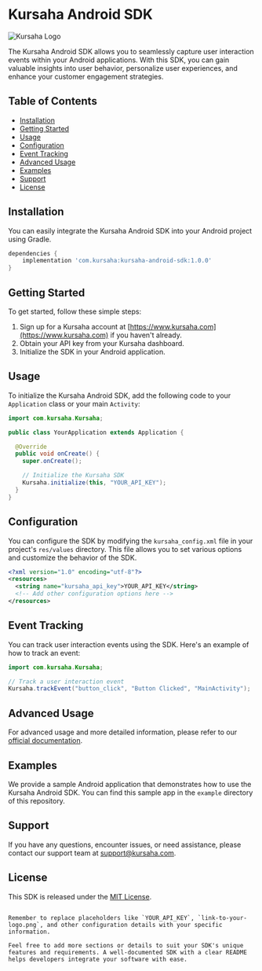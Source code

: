 # Kursaha Android SDK

![Kursaha Logo](https://kursaha.com/content/images/icons/logo/logo-small128x128.png)

The Kursaha Android SDK allows you to seamlessly capture user interaction events within your Android applications. With this SDK, you can gain valuable insights into user behavior, personalize user experiences, and enhance your customer engagement strategies.

## Table of Contents

- [Installation](#installation)
- [Getting Started](#getting-started)
- [Usage](#usage)
- [Configuration](#configuration)
- [Event Tracking](#event-tracking)
- [Advanced Usage](#advanced-usage)
- [Examples](#examples)
- [Support](#support)
- [License](#license)

## Installation

You can easily integrate the Kursaha Android SDK into your Android project using Gradle.

```groovy
dependencies {
    implementation 'com.kursaha:kursaha-android-sdk:1.0.0'
}
```

## Getting Started

To get started, follow these simple steps:

1. Sign up for a Kursaha account at [https://www.kursaha.com](https://www.kursaha.com) if you haven't already.
2. Obtain your API key from your Kursaha dashboard.
3. Initialize the SDK in your Android application.

## Usage

To initialize the Kursaha Android SDK, add the following code to your `Application` class or your main `Activity`:

```java
import com.kursaha.Kursaha;

public class YourApplication extends Application {

  @Override
  public void onCreate() {
    super.onCreate();

    // Initialize the Kursaha SDK
    Kursaha.initialize(this, "YOUR_API_KEY");
  }
}
```

## Configuration

You can configure the SDK by modifying the `kursaha_config.xml` file in your project's `res/values` directory. This file allows you to set various options and customize the behavior of the SDK.

```xml
<?xml version="1.0" encoding="utf-8"?>
<resources>
  <string name="kursaha_api_key">YOUR_API_KEY</string>
  <!-- Add other configuration options here -->
</resources>
```

## Event Tracking

You can track user interaction events using the SDK. Here's an example of how to track an event:

```java
import com.kursaha.Kursaha;

// Track a user interaction event
Kursaha.trackEvent("button_click", "Button Clicked", "MainActivity");
```

## Advanced Usage

For advanced usage and more detailed information, please refer to our [official documentation](https://docs.kursaha.com/android-sdk).

## Examples

We provide a sample Android application that demonstrates how to use the Kursaha Android SDK. You can find this sample app in the `example` directory of this repository.

## Support

If you have any questions, encounter issues, or need assistance, please contact our support team at [support@kursaha.com](mailto:support@kursaha.com).

## License

This SDK is released under the [MIT License](LICENSE).
```

Remember to replace placeholders like `YOUR_API_KEY`, `link-to-your-logo.png`, and other configuration details with your specific information.

Feel free to add more sections or details to suit your SDK's unique features and requirements. A well-documented SDK with a clear README helps developers integrate your software with ease.